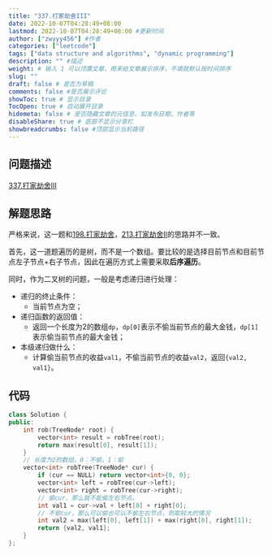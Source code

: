 ```yaml
---
title: "337.打家劫舍III"
date: 2022-10-07T04:28:49+08:00
lastmod: 2022-10-07T04:28:49+08:00 #更新时间
author: ["zwyyy456"] #作者
categories: ["leetcode"]
tags: ["data structure and algorithms", "dynamic programming"]
description: "" #描述
weight: # 输入 1 可以顶置文章，用来给文章展示排序，不填就默认按时间排序
slug: ""
draft: false # 是否为草稿
comments: false #是否展示评论
showToc: true # 显示目录
TocOpen: true # 自动展开目录
hidemeta: false # 是否隐藏文章的元信息，如发布日期、作者等
disableShare: true # 底部不显示分享栏
showbreadcrumbs: false #顶部显示当前路径
---
```

## 问题描述
[337.打家劫舍III](https://leetcode.cn/problems/house-robber-iii/)

## 解题思路
严格来说，这一题和[198.打家劫舍](https://leetcode.cn/problems/house-robber/)，[213.打家劫舍II](https://leetcode.cn/problems/house-robber-ii/)的思路并不一致。

首先，这一道题遍历的是树，而不是一个数组。要比较的是选择目前节点和目前节点左子节点+右子节点，因此在遍历方式上需要采取**后序遍历**。

同时，作为二叉树的问题，一般是考虑递归进行处理：
- 递归的终止条件：
    - 当前节点为空；
- 递归函数的返回值：
    - 返回一个长度为2的数组`dp`，`dp[0]`表示不偷当前节点的最大金钱，`dp[1]`表示偷当前节点的最大金钱；
- 本级递归做什么：
    - 计算偷当前节点的收益`val1`，不偷当前节点的收益`val2`，返回`{val2, val1}`。

## 代码
```cpp
class Solution {
public:
    int rob(TreeNode* root) {
        vector<int> result = robTree(root);
        return max(result[0], result[1]);
    }
    // 长度为2的数组，0：不偷，1：偷
    vector<int> robTree(TreeNode* cur) {
        if (cur == NULL) return vector<int>{0, 0};
        vector<int> left = robTree(cur->left);
        vector<int> right = robTree(cur->right);
        // 偷cur，那么就不能偷左右节点。
        int val1 = cur->val + left[0] + right[0];
        // 不偷cur，那么可以偷也可以不偷左右节点，则取较大的情况
        int val2 = max(left[0], left[1]) + max(right[0], right[1]);
        return {val2, val1};
    }
};
```
